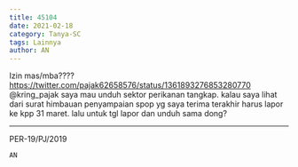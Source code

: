 ```yaml
---
title: 45104
date: 2021-02-18
category: Tanya-SC
tags: Lainnya
author: AN
---
```


Izin mas/mba???? https://twitter.com/pajak62658576/status/1361893276853280770 @kring_pajak saya mau unduh sektor perikanan tangkap. kalau saya lihat dari surat himbauan penyampaian spop yg saya terima terakhir harus lapor ke kpp 31 maret. lalu untuk tgl lapor dan unduh sama dong?

---

PER-19/PJ/2019

`AN`
